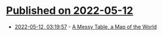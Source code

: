 # [Published on 2022-05-12](index.md)

* [2022-05-12, 03:19:57](https://news.ycombinator.com/item?id=31348910) - [A Messy Table, a Map of the World](https://www.nytimes.com/interactive/2022/05/08/arts/design/dutch-still-life.html)

